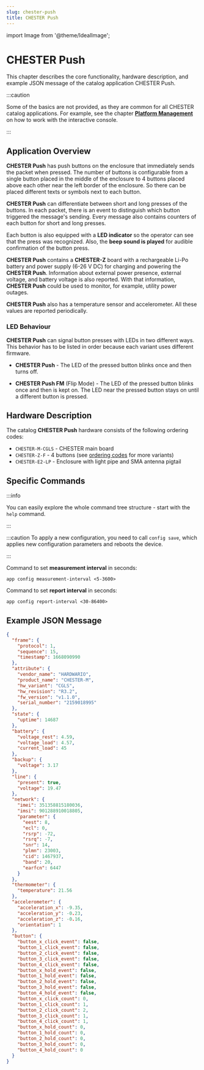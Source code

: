 ```yaml
---
slug: chester-push
title: CHESTER Push
---
```

import Image from '@theme/IdealImage';

# CHESTER Push

This chapter describes the core functionality, hardware description, and example JSON message of the catalog application CHESTER Push.

:::caution

Some of the basics are not provided, as they are common for all CHESTER catalog applications. For example, see the chapter [**Platform Management**](../platform-management/index.md) on how to work with the interactive console.

:::

## Application Overview

**CHESTER Push** has push buttons on the enclosure that immediately sends the packet when pressed. The number of buttons is configurable from a single button placed in the middle of the enclosure to 4 buttons placed above each other near the left border of the enclosure. So there can be placed different texts or symbols next to each button.

**CHESTER Push** can differentiate between short and long presses of the buttons. In each packet, there is an event to distinguish which button triggered the message's sending. Every message also contains counters of each button for short and long presses.

Each button is also equipped with a **LED indicator** so the operator can see that the press was recognized. Also, the **beep sound is played** for audible confirmation of the button press.

**CHESTER Push** contains a **CHESTER-Z** board with a rechargeable Li-Po battery and power supply (6-26 V DC) for charging and powering the **CHESTER Push**. Information about external power presence, external voltage, and battery voltage is also reported. With that information, **CHESTER Push** could be used to monitor, for example, utility power outages.

**CHESTER Push** also has a temperature sensor and accelerometer. All these values are reported periodically.

### LED Behaviour

**CHESTER Push** can signal button presses with LEDs in two different ways. This behavior has to be listed in order because each variant uses different firmware.

- **CHESTER Push** - The LED of the pressed button blinks once and then turns off.

- **CHESTER Push FM** (Flip Mode) - The LED of the pressed button blinks once and then is kept on. The LED near the pressed button stays on until a different button is pressed.

## Hardware Description

The catalog **CHESTER Push** hardware consists of the following ordering codes:

* `CHESTER-M-CGLS` - CHESTER main board
* `CHESTER-Z-F` - 4 buttons (see [ordering codes](../ordering-codes.md#chester-z) for more variants)
* `CHESTER-E2-LP` - Enclosure with light pipe and SMA antenna pigtail

<!---
## Print Enclosure Template
TODO
-->

## Specific Commands

:::info

You can easily explore the whole command tree structure - start with the `help` command.

:::

:::caution
To apply a new configuration, you need to call `config save`, which applies new configuration parameters and reboots the device.

:::

Command to set **measurement interval** in seconds:

```
app config measurement-interval <5-3600>
```

Command to set **report interval** in seconds:

```
app config report-interval <30-86400>
```

## Example JSON Message

```json
{
  "frame": {
    "protocol": 1,
    "sequence": 15,
    "timestamp": 1668090990
  },
  "attribute": {
    "vendor_name": "HARDWARIO",
    "product_name": "CHESTER-M",
    "hw_variant": "CGLS",
    "hw_revision": "R3.2",
    "fw_version": "v1.1.0",
    "serial_number": "2159018995"
  },
  "state": {
    "uptime": 14687
  },
  "battery": {
    "voltage_rest": 4.59,
    "voltage_load": 4.57,
    "current_load": 45
  },
  "backup": {
    "voltage": 3.17
  },
  "line": {
    "present": true,
    "voltage": 19.47
  },
  "network": {
    "imei": 351358815180036,
    "imsi": 901288910018805,
    "parameter": {
      "eest": 8,
      "ecl": 0,
      "rsrp": -72,
      "rsrq": -7,
      "snr": 14,
      "plmn": 23003,
      "cid": 1467937,
      "band": 20,
      "earfcn": 6447
    }
  },
  "thermometer": {
    "temperature": 21.56
  },
  "accelerometer": {
    "acceleration_x": -9.35,
    "acceleration_y": -0.23,
    "acceleration_z": -0.16,
    "orientation": 1
  },
  "button": {
    "button_x_click_event": false,
    "button_1_click_event": false,
    "button_2_click_event": false,
    "button_3_click_event": false,
    "button_4_click_event": false,
    "button_x_hold_event": false,
    "button_1_hold_event": false,
    "button_2_hold_event": false,
    "button_3_hold_event": false,
    "button_4_hold_event": false,
    "button_x_click_count": 0,
    "button_1_click_count": 1,
    "button_2_click_count": 2,
    "button_3_click_count": 1,
    "button_4_click_count": 1,
    "button_x_hold_count": 0,
    "button_1_hold_count": 0,
    "button_2_hold_count": 0,
    "button_3_hold_count": 0,
    "button_4_hold_count": 0
  }
}
```
